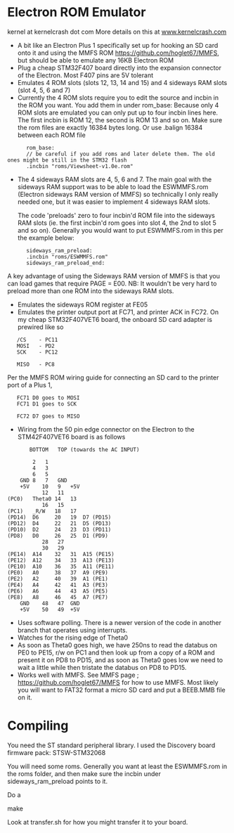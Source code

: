 Electron ROM Emulator
=====================
kernel at kernelcrash dot com
More details on this at www.kernelcrash.com

- A bit like an Electron Plus 1 specifically set up for hooking an SD card onto it and using the MMFS ROM 
https://github.com/hoglet67/MMFS, but should be able to emulate any 16KB Electron ROM
- Plug a cheap STM32F407 board directly into the expansion connector of the Electron. Most F407 pins are 5V tolerant
- Emulates 4 ROM slots (slots 12, 13, 14 and 15) and 4 sideways RAM slots (slot 4, 5, 6 and 7)
- Currently the 4 ROM slots require you to edit the source and incbin in the ROM you want. You add them in under rom_base:
  Because only 4 ROM slots are emulated you can only put up to four incbin lines here. The first incbin is ROM 12, the
  second is ROM 13 and so on. Make sure the rom files are exactly 16384 bytes long. Or use .balign 16384 between each
  ROM file
```
      rom_base:
      // be careful if you add roms and later delete them. The old ones might be still in the STM32 flash
      .incbin "roms/Viewsheet-v1.0e.rom"
```
- The 4 sideways RAM slots are 4, 5, 6 and 7. The main goal with the sideways RAM support was to be able to load
  the ESWMMFS.rom (Electron sideways RAM version of MMFS) so technically I only really needed one, but it was
  easier to implement 4 sideways RAM slots.

  The code 'preloads' zero to four  incbin'd ROM file into the sideways RAM slots (ie. the first incbin'd rom goes 
  into slot 4, the 2nd to slot 5 and so on). Generally you would want to put ESWMMFS.rom in this per the example below:
```
      sideways_ram_preload:
      .incbin "roms/ESWMMFS.rom"
      sideways_ram_preload_end:
```
  A key advantage of using the Sideways RAM version of MMFS is that you can load games that require PAGE = E00.
  NB: It wouldn't be very hard to preload more than one ROM into the sideways RAM slots.

- Emulates the sideways ROM register at FE05
- Emulates the printer output port at FC71, and printer ACK in FC72. 
  On my cheap STM32F407VET6 board, the onboard SD card adapter is prewired like so
```
   /CS    - PC11
   MOSI   - PD2
   SCK    - PC12

   MISO   - PC8
```
  Per the MMFS ROM wiring guide for connecting an SD card to the printer port of a Plus 1,
```
   FC71 D0 goes to MOSI
   FC71 D1 goes to SCK

   FC72 D7 goes to MISO
```
- Wiring from the 50 pin edge connector on the Electron to the STM42F407VET6 board is as follows
```
	   BOTTOM	TOP (towards the AC INPUT)

		2	1
		4	3
		6	5
	GND	8	7	GND
	+5V    10	9	+5V
	       12	11	
(PC0)	Theta0 14	13
	       16	15
(PC1)	_R/W   18	17	
(PD14)	D6     20	19	D7 (PD15)
(PD12)	D4     22	21	D5 (PD13)
(PD10)	D2     24	23	D3 (PD11)
(PD8)	D0     26	25	D1 (PD9)
	       28	27	
	       30	29
(PE14)	A14    32	31	A15 (PE15)
(PE12)	A12    34	33	A13 (PE13)
(PE10)	A10    36	35	A11 (PE11)
(PE0)	A0     38	37	A9 (PE9)
(PE2)	A2     40	39	A1 (PE1)
(PE4)	A4     42	41	A3 (PE3)
(PE6)	A6     44	43	A5 (PE5)
(PE8)	A8     46	45	A7 (PE7)
	GND    48	47	GND
	+5V    50	49	+5V
```
- Uses software polling. There is a newer version of the code in another branch that operates
  using interrupts.
- Watches for the rising edge of Theta0
- As soon as Theta0 goes high, we have 250ns to read the databus on
  PE0 to PE15, r/w on PC1 and then look up from a copy of a ROM and present it on PD8 to PD15, and
  as soon as Theta0 goes low we need to wait a little while then tristate the databus on PD8 to PD15.
- Works well with MMFS. See MMFS page ; https://github.com/hoglet67/MMFS for how to use MMFS. Most
 likely you will want to FAT32 format a micro SD card and put a BEEB.MMB file on it.




Compiling
=========

You need the ST standard peripheral library. I used the Discovery board firmware pack: STSW-STM32068

You will need some roms. Generally you want at least the ESWMMFS.rom in the roms folder, and then
make sure the incbin under sideways_ram_preload points to it.

Do a 

   make

Look at transfer.sh for how you might transfer it to your board.

